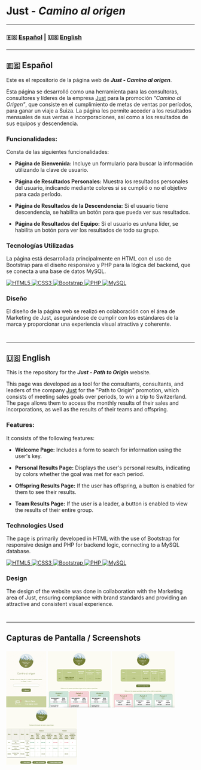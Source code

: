 # Just - *Camino al origen*

---

###
### 🇪🇸 [Español](#esp) | 🇺🇸 [English](#eng)
###

---
<a id="esp"></a>
## 🇪🇸 Español

Este es el repositorio de la página web de **_Just - Camino al origen_**.

Esta página se desarrolló como una herramienta para las consultoras, consultores y líderes de la
empresa [Just](https://www.just.cl/) para la promoción _"Camino al Origen"_, que consiste en el cumplimiento de metas de
ventas por períodos, para ganar un viaje a Suiza.
La página les permite acceder a los resultados mensuales de sus ventas e incorporaciones, así como a los resultados de
sus equipos y descendencia.

### Funcionalidades:

Consta de las siguientes funcionalidades:

- **Página de Bienvenida:** Incluye un formulario para buscar la información utilizando la clave de usuario.

- **Página de Resultados Personales:** Muestra los resultados personales del usuario, indicando mediante colores si se
  cumplió o no el objetivo para cada período.

- **Página de Resultados de la Descendencia:** Si el usuario tiene descendencia, se habilita un botón para que pueda ver
  sus resultados.

- **Página de Resultados del Equipo:** Si el usuario es un/una líder, se habilita un botón para ver los resultados de
  todo su grupo.

### Tecnologías Utilizadas

La página está desarrollada principalmente en HTML con el uso de Bootstrap para el diseño responsivo y PHP para la
lógica del backend, que se conecta a una base de datos MySQL.

<a href="https://html.spec.whatwg.org/multipage/">
    <img src="https://upload.wikimedia.org/wikipedia/commons/3/38/HTML5_Badge.svg" height="50" alt="HTML5">
</a>
<a href="https://www.w3.org/Style/CSS/">
    <img src="https://upload.wikimedia.org/wikipedia/commons/6/62/CSS3_logo.svg" height="50" alt="CSS3">
</a>
<a href="https://getbootstrap.com/">
    <img src="https://getbootstrap.com/docs/5.3/assets/brand/bootstrap-logo-shadow.png" height="50" alt="Bootstrap">
</a>
<a href="https://www.php.net/">
    <img src="https://www.php.net/images/logos/php-logo-white.svg" height="40" alt="PHP">
</a>
<a href="https://www.mysql.com/">
    <img src="https://upload.wikimedia.org/wikipedia/en/d/dd/MySQL_logo.svg" height="50" alt="MySQL">
</a>
<br/>

### Diseño

El diseño de la página web se realizó en colaboración con el área de Marketing de Just, asegurándose de cumplir con los
estándares de la marca y proporcionar una experiencia visual atractiva y coherente.

#

---
<a id="eng"></a>
## 🇺🇸 English

This is the repository for the **_Just - Path to Origin_** website.

This page was developed as a tool for the consultants, consultants, and leaders of the company [Just](https://www.just.cl/) for the "Path to Origin" promotion, which consists of meeting sales goals over periods, to win a trip to Switzerland. The page allows them to access the monthly results of their sales and incorporations, as well as the results of their teams and offspring.

### Features:

It consists of the following features:

- **Welcome Page:** Includes a form to search for information using the user's key.

- **Personal Results Page:** Displays the user's personal results, indicating by colors whether the goal was met for each period.

- **Offspring Results Page:** If the user has offspring, a button is enabled for them to see their results.

- **Team Results Page:** If the user is a leader, a button is enabled to view the results of their entire group.

### Technologies Used

The page is primarily developed in HTML with the use of Bootstrap for responsive design and PHP for backend logic, connecting to a MySQL database.

<a href="https://html.spec.whatwg.org/multipage/">
    <img src="https://upload.wikimedia.org/wikipedia/commons/3/38/HTML5_Badge.svg" height="50" alt="HTML5">
</a>
<a href="https://www.w3.org/Style/CSS/">
    <img src="https://upload.wikimedia.org/wikipedia/commons/6/62/CSS3_logo.svg" height="50" alt="CSS3">
</a>
<a href="https://getbootstrap.com/">
    <img src="https://getbootstrap.com/docs/5.3/assets/brand/bootstrap-logo-shadow.png" height="50" alt="Bootstrap">
</a>
<a href="https://www.php.net/">
    <img src="https://www.php.net/images/logos/php-logo-white.svg" height="40" alt="PHP">
</a>
<a href="https://www.mysql.com/">
    <img src="https://upload.wikimedia.org/wikipedia/en/d/dd/MySQL_logo.svg" height="50" alt="MySQL">
</a>
<br/>

### Design

The design of the website was done in collaboration with the Marketing area of Just, ensuring compliance with brand standards and providing an attractive and consistent visual experience.
#

---

## Capturas de Pantalla / Screenshots
###
<a href="capturas/cap_01.png"><img src="capturas/cap_01.png" alt="Captura de Pantalla 1" height="150"></a>
<a href="capturas/cap_02.png"><img src="capturas/cap_02.png" alt="Captura de Pantalla 2" height="150"></a>
<a href="capturas/cap_03.png"><img src="capturas/cap_03.png" alt="Captura de Pantalla 3" height="150"></a>
<a href="capturas/cap_04.png"><img src="capturas/cap_04.png" alt="Captura de Pantalla 4" height="150"></a>

#